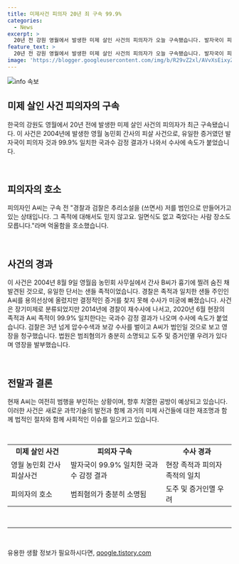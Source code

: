```yaml
---
title: 미제사건 피의자 20년 죄 구속 99.9%
categories:
  - News
excerpt: >
  20년 전 강원 영월에서 발생한 미제 살인 사건의 피의자가 오늘 구속됐습니다. 발자국이 피의자 것과 99.9% 일치한 국과수 감정 결과로 수사가 속도를 내며, 피의자는 억울함을 호소했습니다. 2004년 발생한 이 사건은 장기미제로 분류되었지만, 2020년의 국과수 감정 결과로 인해 수사가 본격화되고 피의자에 대한 영장이 발부되었습니다. A씨는 여전히 범행을 부인하고 있어 치열한 공방이 예상됩니다.
feature_text: >
  20년 전 강원 영월에서 발생한 미제 살인 사건의 피의자가 오늘 구속됐습니다. 발자국이 피의자 것과 99.9% 일치한 국과수 감정 결과로 수사가 속도를 내며, 피의자는 억울함을 호소했습니다. 2004년 발생한 이 사건은 장기미제로 분류되었지만, 2020년의 국과수 감정 결과로 인해 수사가 본격화되고 피의자에 대한 영장이 발부되었습니다. A씨는 여전히 범행을 부인하고 있어 치열한 공방이 예상됩니다.
image: 'https://blogger.googleusercontent.com/img/b/R29vZ2xl/AVvXsEixyZcFfHzMRdzZMjFBmAUKJYCLCGyLL1o632UiGVXcaFdKo_bkvkuCioo0uUKlGfBVcT3P84aROyZIXSBEx3Aw5nCQ3pTgDom1WDC4m8eifvWiAmWEEVb4x6G_l8C0QH225ldMjyaFvpxGEBGNO37VmDTDMHGhJPq73UglMfDca1-0aw/s1600/blogspot.png'
---
```


<p><img src="https://blogger.googleusercontent.com/img/b/R29vZ2xl/AVvXsEixyZcFfHzMRdzZMjFBmAUKJYCLCGyLL1o632UiGVXcaFdKo_bkvkuCioo0uUKlGfBVcT3P84aROyZIXSBEx3Aw5nCQ3pTgDom1WDC4m8eifvWiAmWEEVb4x6G_l8C0QH225ldMjyaFvpxGEBGNO37VmDTDMHGhJPq73UglMfDca1-0aw/s1600/blogspot.png" alt="info 속보" /></p>

<h2 data-ke-size="size26">미제 살인 사건 피의자의 구속</h2>

<p>한국의 강원도 영월에서 20년 전에 발생한 미제 살인 사건의 피의자가 최근 구속됐습니다. 이 사건은 2004년에 발생한 영월 농민회 간사의 피살 사건으로, 유일한 증거였던 발자국이 피의자 것과 99.9% 일치한 국과수 감정 결과가 나와서 수사에 속도가 붙었습니다. </p>

<p data-ke-size="size16">&nbsp;</p>

<h2 data-ke-size="size26">피의자의 호소</h2>

<p>피의자인 A씨는 구속 전 "경찰과 검찰은 추리소설을 (쓰면서) 저를 범인으로 만들어가고 있는 상태입니다. 그 족적에 대해서도 믿지 않고요. 일면식도 없고 죽었다는 사람 장소도 모릅니다."라며 억울함을 호소했습니다.</p>

<p data-ke-size="size16">&nbsp;</p>

<h2 data-ke-size="size26">사건의 경과</h2>

<p>이 사건은 2004년 8월 9일 영월읍 농민회 사무실에서 간사 B씨가 흉기에 찔려 숨진 채 발견된 것으로, 유일한 단서는 샌들 족적이었습니다. 경찰은 족적과 일치한 샌들 주인인 A씨를 용의선상에 올렸지만 결정적인 증거를 찾지 못해 수사가 미궁에 빠졌습니다. 사건은 장기미제로 분류되었지만 2014년에 경찰이 재수사에 나서고, 2020년 6월 현장의 족적과 A씨 족적이 99.9% 일치한다는 국과수 감정 결과가 나오며 수사에 속도가 붙었습니다. 검찰은 3년 넘게 압수수색과 보강 수사를 벌이고 A씨가 범인일 것으로 보고 영장을 청구했습니다. 법원은 범죄혐의가 충분히 소명되고 도주 및 증거인멸 우려가 있다며 영장을 발부했습니다.</p>

<p data-ke-size="size16">&nbsp;</p>

<h2 data-ke-size="size26">전말과 결론</h2>

<p>현재 A씨는 여전히 범행을 부인하는 상황이며, 향후 치열한 공방이 예상되고 있습니다. 이러한 사건은 새로운 과학기술의 발전과 함께 과거의 미제 사건들에 대한 재조명과 함께 법적인 절차와 함께 사회적인 이슈를 일으키고 있습니다. </p>

<p data-ke-size="size16">&nbsp;</p>

<table>
  <tbody>
    <tr>
      <td style="text-align: center; height: 17px;"><b>미제 살인 사건</b></td>
      <td style="text-align: center; height: 17px;"><b>피의자 구속</b></td>
      <td style="text-align: center; height: 17px;"><b>수사 경과</b></td>
    </tr>
    <tr>
      <td>영월 농민회 간사 피살사건</td>
      <td>발자국이 99.9% 일치한 국과수 감정 결과</td>
      <td>현장 족적과 피의자 족적의 일치</td>
    </tr>
    <tr>
      <td>피의자의 호소</td>
      <td>범죄혐의가 충분히 소명됨</td>
      <td>도주 및 증거인멸 우려</td>
    </tr>
  </tbody>
</table>

<p data-ke-size="size16">&nbsp;</p>

<hr>

<p data-ke-size="size16">&nbsp;</p>
유용한 생활 정보가 필요하시다면, <a href="https://qoogle.tistory.com" rel="dofollow">qoogle.tistory.com</a>



